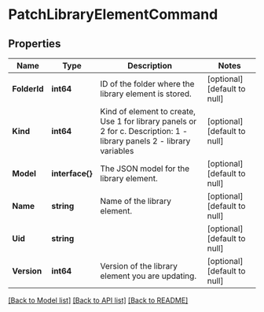 # PatchLibraryElementCommand

## Properties
Name | Type | Description | Notes
------------ | ------------- | ------------- | -------------
**FolderId** | **int64** | ID of the folder where the library element is stored. | [optional] [default to null]
**Kind** | **int64** | Kind of element to create, Use 1 for library panels or 2 for c. Description: 1 - library panels 2 - library variables | [optional] [default to null]
**Model** | **interface{}** | The JSON model for the library element. | [optional] [default to null]
**Name** | **string** | Name of the library element. | [optional] [default to null]
**Uid** | **string** |  | [optional] [default to null]
**Version** | **int64** | Version of the library element you are updating. | [optional] [default to null]

[[Back to Model list]](../README.md#documentation-for-models) [[Back to API list]](../README.md#documentation-for-api-endpoints) [[Back to README]](../README.md)


